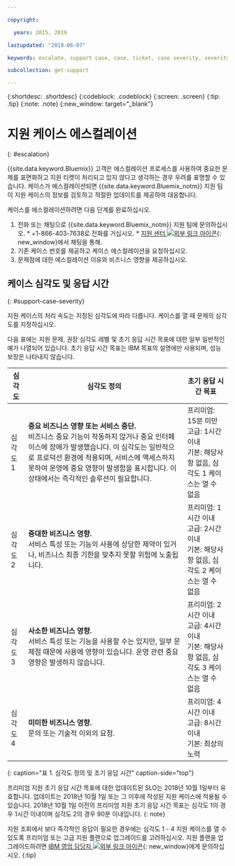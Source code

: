 ```yaml
---

copyright:

  years: 2015, 2019

lastupdated: "2019-06-07"

keywords: escalate, support case, case, ticket, case severity, severity 

subcollection: get-support

---
```



{:shortdesc: .shortdesc}
{:codeblock: .codeblock}
{:screen: .screen}
{:tip: .tip}
{:note: .note}
{:new_window: target="_blank"}


# 지원 케이스 에스컬레이션
{: #escalation}

{{site.data.keyword.Bluemix}} 고객은 에스컬레이션 프로세스를 사용하여 중요한 문제를 표면화하고 지원 티켓이 처리되고 있지 않다고 생각하는 경우 우려를 표명할 수 있습니다. 케이스가 에스컬레이션되면 {{site.data.keyword.Bluemix_notm}} 지원 팀이 지원 케이스의 정보를 검토하고 적절한 업데이트를 제공하여 대응합니다.

 케이스를 에스컬레이션하려면 다음 단계를 완료하십시오.

  1. 전화 또는 채팅으로 {{site.data.keyword.Bluemix_notm}} 지원 팀에 문의하십시오.
    * +1-866-403-7638로 전화를 거십시오.
    * [지원 센터 ![외부 링크 아이콘](../icons/launch-glyph.svg "외부 링크 아이콘")](https://{DomainName}/unifiedsupport/supportcenter){: new_window}에서 채팅을 통해.
  2. 기존 케이스 번호를 제공하고 케이스 에스컬레이션을 요청하십시오.
  3. 문제점에 대한 에스컬레이션 이유와 비즈니스 영향을 제공하십시오.

## 케이스 심각도 및 응답 시간
{: #support-case-severity}

지원 케이스의 처리 속도는 지정된 심각도에 따라 다릅니다. 케이스를 열 때 문제의 심각도를 지정하십시오.

다음 표에는 지원 문제, 권장 심각도 레벨 및 초기 응답 시간 목표에 대한 일부 일반적인 예가 나열되어 있습니다. 초기 응답 시간 목표는 IBM 목표의 설명에만 사용되며, 성능 보장은 나타내지 않습니다.

|심각도 |심각도 정의 | 초기 응답 시간 목표 |
|-----|------- | ----- |
|심각도 1 |<strong>중요 비즈니스 영향 또는 서비스 중단.</strong> <br> 비즈니스 중요 기능이 작동하지 않거나 중요 인터페이스에 장애가 발생했습니다. 이 심각도는 일반적으로 프로덕션 환경에 적용되며, 서비스에 액세스하지 못하여 운영에 중요 영향이 발생함을 표시합니다. 이 상태에서는 즉각적인 솔루션이 필요합니다. |프리미엄: 15분 미만 <br> 고급: 1시간 이내 <br> 기본: 해당사항 없음, 심각도 1 케이스는 열 수 없음 |
|심각도 2 |<strong>중대한 비즈니스 영향.</strong> <br> 서비스 특성 또는 기능의 사용에 상당한 제약이 있거나, 비즈니스 최종 기한을 맞추지 못할 위험에 노출됩니다. |프리미엄: 1시간 이내 <br> 고급: 2시간 이내 <br> 기본: 해당사항 없음, 심각도 2 케이스는 열 수 없음 |
|심각도 3 |<strong>사소한 비즈니스 영향.</strong> <br> 서비스 특성 또는 기능을 사용할 수는 있지만, 일부 문제점 때문에 사용에 영향이 있습니다. 운영 관련 중요 영향은 발생하지 않습니다. |프리미엄: 2시간 이내 <br> 고급: 4시간 이내 <br> 기본: 해당사항 없음, 심각도 3 케이스는 열 수 없음 |
|심각도 4 |<strong>미미한 비즈니스 영향.</strong> <br> 문의 또는 기술적 이외의 요청. |프리미엄: 4시간 이내 <br> 고급: 8시간 이내 <br> 기본: 최상의 노력 |
{: caption="표 1. 심각도 정의 및 초기 응답 시간" caption-side="top"}

프리미엄 지원 초기 응답 시간 목표에 대한 업데이트된 SLO는 2018년 10월 1일부터 유효합니다. 업데이트는 2018년 10월 1일 또는 그 이후에 작성된 지원 케이스에 적용될 수 있습니다. 2018년 10월 1일 이전의 프리미엄 지원 초기 응답 시간 목표는 심각도 1의 경우 1시간 이내이며 심각도 2의 경우 90분 이내입니다.
{: note}

지원 조회에서 보다 즉각적인 응답이 필요한 경우에는 심각도 1 - 4 지원 케이스를 열 수 있도록 프리미엄 또는 고급 지원 플랜으로 업그레이드를 고려하십시오. 지원 플랜을 업그레이드하려면 [IBM 영업 담당자 ![외부 링크 아이콘](../icons/launch-glyph.svg "외부 링크 아이콘")](https://www.ibm.com/contact/us/en/?lnk=flg-cont-usen){: new_window}에게 문의하십시오.
{:tip}
